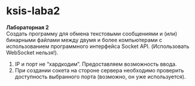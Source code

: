 # ksis-laba2
**Лабораторная 2**  
Создать программу для обмена текстовыми сообщениями и (или) бинарными
файлами между двумя и более компьютерами с использованием программного
интерфейса Socket API. (Использовать WebSocket нельзя!).  
1. IP и порт не “хардкодим”. Предоставляем возможность ввода.  
2. При создании сокета на стороне сервера необходимо проверить
доступность выбранного порта (возможно, он уже используется).
